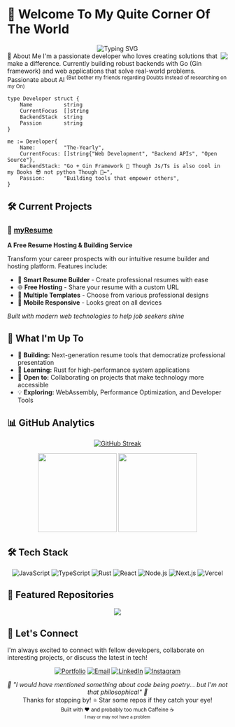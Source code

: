 # 👋 Welcome To My Quite Corner Of The World


<div align="center">
  <img src="https://readme-typing-svg.herokuapp.com?font=Fira+Code&size=22&duration=3000&pause=1000&color=2F81F7&center=true&vCenter=true&width=440&lines=Full+Stack+Developer;Backend+Specialist;Open+Source+Contributor;Building+the+Future" alt="Typing SVG" />
</div>
<img align="right" src="https://visitor-badge.laobi.icu/badge?page_id=The-Yearly.The-Yearly">
🚀 About Me
I'm a passionate developer who loves creating solutions that make a difference. Currently building robust backends with Go (Gin framework) and web applications that solve real-world problems.
<br/>
Passionate about AI <sup>(But bother my friends regarding Doubts Instead of researching on my On)</sup>

```
type Developer struct {
    Name          string
    CurrentFocus  []string
    BackendStack  string
    Passion       string
}

me := Developer{
    Name:         "The-Yearly",
    CurrentFocus: []string{"Web Development", "Backend APIs", "Open Source"},
    BackendStack: "Go + Gin Framework 🚀 Though Js/Ts is also cool in my Books 😎 not python Though 🙂‍↔️",
    Passion:      "Building tools that empower others",
}
```
## 🛠️ Current Projects

### 🌟 [myResume](https://myresume-livid-sigma.vercel.app/)
**A Free Resume Hosting & Building Service**

Transform your career prospects with our intuitive resume builder and hosting platform. Features include:
- 📝 **Smart Resume Builder** - Create professional resumes with ease
- 🌐 **Free Hosting** - Share your resume with a custom URL
- 🎨 **Multiple Templates** - Choose from various professional designs
- 📱 **Mobile Responsive** - Looks great on all devices

*Built with modern web technologies to help job seekers shine*

## 🎯 What I'm Up To

- 🔭 **Building:** Next-generation resume tools that democratize professional presentation
- 🌱 **Learning:** Rust for high-performance system applications
- 🤝 **Open to:** Collaborating on projects that make technology more accessible
- 💡 **Exploring:** WebAssembly, Performance Optimization, and Developer Tools

## 📊 GitHub Analytics

<div align="center">
  
[![GitHub Streak](https://streak-stats.demolab.com?user=The-Yearly&theme=tokyonight&hide_border=true&border_radius=10)](https://git.io/streak-stats)

<img height="180em" src="https://github-readme-stats.vercel.app/api?username=The-Yearly&show_icons=true&theme=tokyonight&hide_border=true&border_radius=10" />
<img height="180em" src="https://github-readme-stats.vercel.app/api/top-langs/?username=The-Yearly&layout=compact&theme=tokyonight&hide_border=true&border_radius=10" />

</div>

## 🛠️ Tech Stack

<div align="center">

![JavaScript](https://img.shields.io/badge/-JavaScript-F7DF1E?style=for-the-badge&logo=javascript&logoColor=black)
![TypeScript](https://img.shields.io/badge/-TypeScript-3178C6?style=for-the-badge&logo=typescript&logoColor=white)
![Rust](https://img.shields.io/badge/-Rust-000000?style=for-the-badge&logo=rust&logoColor=white)
![React](https://img.shields.io/badge/-React-61DAFB?style=for-the-badge&logo=react&logoColor=black)
![Node.js](https://img.shields.io/badge/-Node.js-339933?style=for-the-badge&logo=node.js&logoColor=white)
![Next.js](https://img.shields.io/badge/-Next.js-000000?style=for-the-badge&logo=next.js&logoColor=white)
![Vercel](https://img.shields.io/badge/-Vercel-000000?style=for-the-badge&logo=vercel&logoColor=white)

</div>

## 🌟 Featured Repositories

<div align="center">
  <a href="https://github.com/The-Yearly/myResume">
    <img src="https://github-readme-stats.vercel.app/api/pin/?username=The-Yearly&repo=myResume&theme=tokyonight&hide_border=true&border_radius=10" />
  </a>
</div>

## 🤝 Let's Connect

I'm always excited to connect with fellow developers, collaborate on interesting projects, or discuss the latest in tech!

<div align="center">

[![Portfolio](https://img.shields.io/badge/-Portfolio-000000?style=for-the-badge&logo=vercel&logoColor=white)](https://myresume-livid-sigma.vercel.app/resume/theyearly)
[![Email](https://img.shields.io/badge/-Email-EA4335?style=for-the-badge&logo=gmail&logoColor=white)](mailto:johnyohanskaria72@gmail.com)
[![LinkedIn](https://img.shields.io/badge/-LinkedIn-0A66C2?style=for-the-badge&logo=linkedin&logoColor=white)](https://www.linkedin.com/in/john-yohan/)
[![Instagram](https://img.shields.io/badge/-Instagram-E4405F?style=for-the-badge&logo=instagram&logoColor=white)](https://www.instagram.com/yohan_j_5)

</div>

<div align="center">

<i>💭 "I would have mentioned something about code being poetry... but I'm not that philosophical" 🤪</i>
  <br>
Thanks for stopping by! ⭐ Star some repos if they catch your eye!<br>
<sub>Built with ❤️ and probably too much Caffeine ☕<br/><sup>I may or may not have a problem</sup></sub>
</div>
